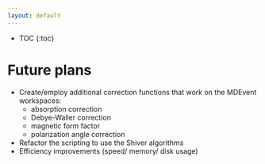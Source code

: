 ```yaml
---
layout: default
---
```

* TOC
{:toc}

Future plans
============

* Create/employ additional correction functions that work on the MDEvent workspaces: 
    - absorption correction
    - Debye-Waller correction
    - magnetic form factor
    - polarization angle correction
* Refactor the scripting to use the Shiver algorithms
* Efficiency improvements (speed/ memory/ disk usage)

<!--
* Generate background from regions of the data, as described in [this paper](https://doi.org/10.1103/PhysRevX.9.011035)
-->
